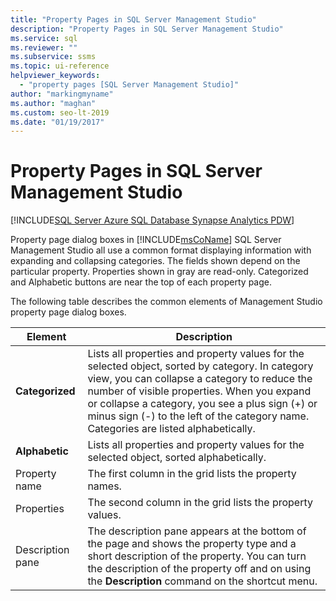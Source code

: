 ```yaml
---
title: "Property Pages in SQL Server Management Studio"
description: "Property Pages in SQL Server Management Studio"
ms.service: sql
ms.reviewer: ""
ms.subservice: ssms
ms.topic: ui-reference
helpviewer_keywords: 
  - "property pages [SQL Server Management Studio]"
author: "markingmyname"
ms.author: "maghan"
ms.custom: seo-lt-2019
ms.date: "01/19/2017"
---
```

# Property Pages in SQL Server Management Studio

[!INCLUDE[SQL Server Azure SQL Database Synapse Analytics PDW](../includes/applies-to-version/sql-asdb-asdbmi-asa-pdw.md)]

Property page dialog boxes in [!INCLUDE[msCoName](../includes/msconame-md.md)] SQL Server Management Studio all use a common format displaying information with expanding and collapsing categories. The fields shown depend on the particular property. Properties shown in gray are read-only. Categorized and Alphabetic buttons are near the top of each property page.  
  
The following table describes the common elements of Management Studio property page dialog boxes.  
  
|Element|Description|  
|-----------|---------------|  
|**Categorized**|Lists all properties and property values for the selected object, sorted by category. In category view, you can collapse a category to reduce the number of visible properties. When you expand or collapse a category, you see a plus sign (+) or minus sign (-) to the left of the category name. Categories are listed alphabetically.|  
|**Alphabetic**|Lists all properties and property values for the selected object, sorted alphabetically.|  
|Property name|The first column in the grid lists the property names.|  
|Properties|The second column in the grid lists the property values.|  
|Description pane|The description pane appears at the bottom of the page and shows the property type and a short description of the property. You can turn the description of the property off and on using the **Description** command on the shortcut menu.|  
  
